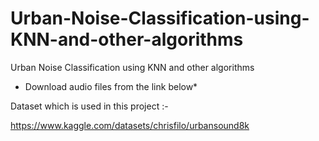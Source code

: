 # Urban-Noise-Classification-using-KNN-and-other-algorithms
Urban Noise Classification using KNN and other algorithms

* Download audio files from the link below*

Dataset which is used in this project :-

https://www.kaggle.com/datasets/chrisfilo/urbansound8k
